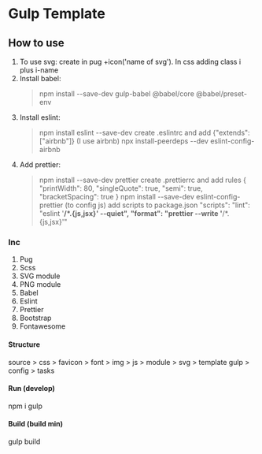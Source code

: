 # Gulp Template

## How to use

1.  To use svg: create in pug +icon('name of svg'). In css adding class i plus i-name
2.  Install babel:
    > npm install --save-dev gulp-babel @babel/core @babel/preset-env
3.  Install eslint:
    > npm install eslint --save-dev
    > create .eslintrc and add {"extends": ["airbnb"]} (I use airbnb)
    > npx install-peerdeps --dev eslint-config-airbnb
4.  Add prettier:
    > npm install --save-dev prettier
    > create .prettierrc and add rules {
          "printWidth": 80,
          "singleQuote": true,
          "semi": true,
          "bracketSpacing": true
    }
    > npm install --save-dev eslint-config-prettier (to config js)
    > add scripts to package.json "scripts":
    > "lint": "eslint '**/\*.{js,jsx}' --quiet",
    > "format": "prettier --write '**/\*.{js,jsx}'"

### Inc

1. Pug
2. Scss
3. SVG module
4. PNG module
5. Babel
6. Eslint
7. Prettier
8. Bootstrap
9. Fontawesome

#### Structure

source > css > favicon > font > img > js > module > svg > template
gulp > config > tasks

#### Run (develop)

npm i
gulp

#### Build (build min)

gulp build
